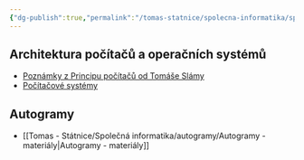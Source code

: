 ```yaml
---
{"dg-publish":true,"permalink":"/tomas-statnice/spolecna-informatika/spolecna-informatika-poznamky-materialy/","tags":["tomas","spolecna_informatika"],"noteIcon":""}
---
```


## Architektura počítačů a operačních systémů
- [Poznámky z Principu počítačů od Tomáše Slámy](https://slama.dev/poznamky/principy-pocitacu/)
- [Počítačové systémy](https://pub-10a460c66f8842b9a088fc7cd0f73015.r2.dev)
## Autogramy
- [[Tomas - Státnice/Společná informatika/autogramy/Autogramy - materiály\|Autogramy - materiály]]